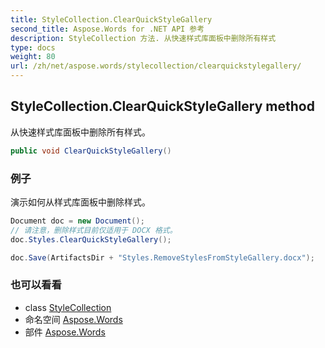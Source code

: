 ```yaml
---
title: StyleCollection.ClearQuickStyleGallery
second_title: Aspose.Words for .NET API 参考
description: StyleCollection 方法. 从快速样式库面板中删除所有样式
type: docs
weight: 80
url: /zh/net/aspose.words/stylecollection/clearquickstylegallery/
---
```

## StyleCollection.ClearQuickStyleGallery method

从快速样式库面板中删除所有样式。

```csharp
public void ClearQuickStyleGallery()
```

### 例子

演示如何从样式库面板中删除样式。

```csharp
Document doc = new Document();
// 请注意，删除样式目前仅适用于 DOCX 格式。
doc.Styles.ClearQuickStyleGallery();

doc.Save(ArtifactsDir + "Styles.RemoveStylesFromStyleGallery.docx");
```

### 也可以看看

* class [StyleCollection](../)
* 命名空间 [Aspose.Words](../../stylecollection/)
* 部件 [Aspose.Words](../../../)


